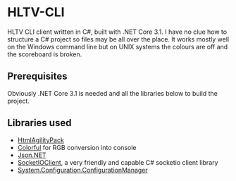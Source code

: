 
# HLTV-CLI

HLTV CLI client written in C#, built with .NET Core 3.1. I have no clue how to structure a C# project so files may be all over the place. It works mostly well on the Windows command line but on UNIX systems the colours are off and the scoreboard is broken.

## Prerequisites

Obviously .NET Core 3.1 is needed and all the libraries below to build the project.

## Libraries used

- [HtmlAgilityPack](https://html-agility-pack.net/)
- [Colorful](http://colorfulconsole.com/) for RGB conversion into console
- [Json.NET](https://www.newtonsoft.com/json)
- [SocketIOClient](https://github.com/doghappy/socket.io-client-csharp), a very friendly and capable C# socketio client library
- [System.Configuration.ConfigurationManager](https://www.nuget.org/packages/System.Configuration.ConfigurationManager/)
